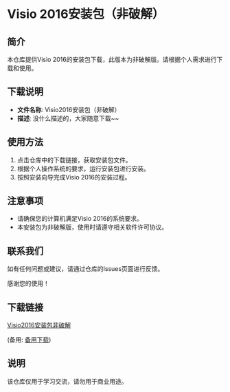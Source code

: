# Visio 2016安装包（非破解）

## 简介
本仓库提供Visio 2016的安装包下载，此版本为非破解版。请根据个人需求进行下载和使用。

## 下载说明
- **文件名称**: Visio2016安装包（非破解）
- **描述**: 没什么描述的，大家随意下载~~

## 使用方法
1. 点击仓库中的下载链接，获取安装包文件。
2. 根据个人操作系统的要求，运行安装包进行安装。
3. 按照安装向导完成Visio 2016的安装过程。

## 注意事项
- 请确保您的计算机满足Visio 2016的系统要求。
- 本安装包为非破解版，使用时请遵守相关软件许可协议。

## 联系我们
如有任何问题或建议，请通过仓库的Issues页面进行反馈。

感谢您的使用！

## 下载链接
[Visio2016安装包非破解](https://pan.quark.cn/s/a76c7d19c131) 

(备用: [备用下载](https://pan.baidu.com/s/1J7gaMW5HtSC_d0rSC5A-7Q?pwd=1234))

## 说明

该仓库仅用于学习交流，请勿用于商业用途。
